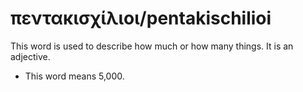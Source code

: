# πεντακισχίλιοι/pentakischilioi
This word is used to describe how much or how many things. It is an adjective.
* This word means 5,000.
